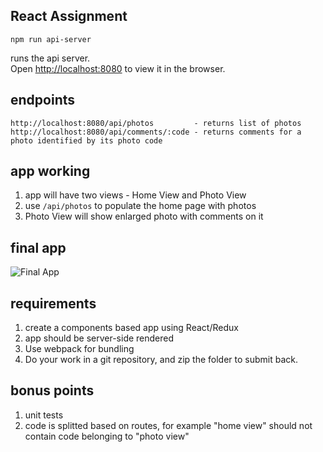 ## React Assignment

```
npm run api-server
```

runs the api server.<br> Open [http://localhost:8080](http://localhost:8080) to
view it in the browser.

## endpoints

```
http://localhost:8080/api/photos         - returns list of photos
http://localhost:8080/api/comments/:code - returns comments for a photo identified by its photo code
```

## app working

1. app will have two views - Home View and Photo View
2. use `/api/photos` to populate the home page with photos
3. Photo View will show enlarged photo with comments on it

## final app

![Final App](https://i.imgur.com/KF0KExk.gif)

## requirements

1. create a components based app using React/Redux
2. app should be server-side rendered
3. Use webpack for bundling
4. Do your work in a git repository, and zip the folder to submit back.

## bonus points

1. unit tests
2. code is splitted based on routes, for example "home view" should not contain
   code belonging to "photo view"
